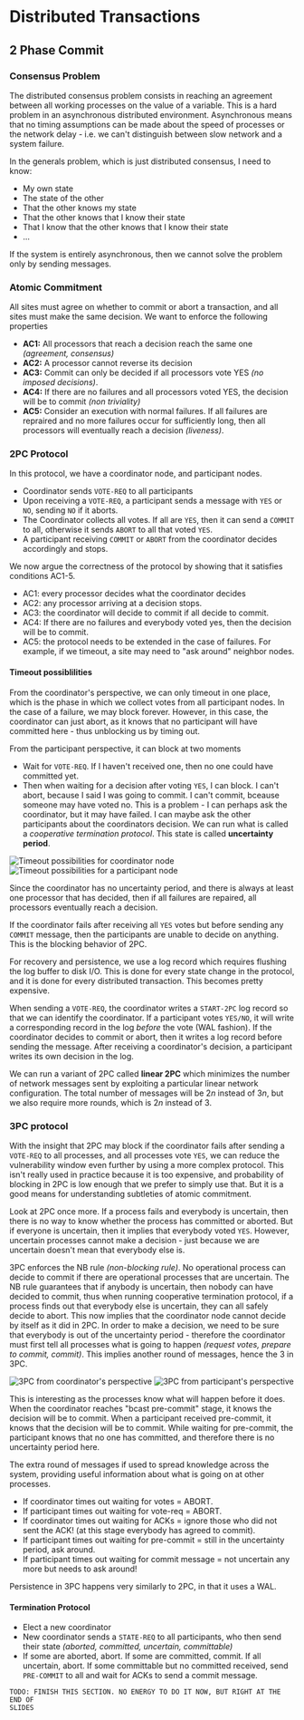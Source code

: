 # Distributed Transactions 

## 2 Phase Commit

### Consensus Problem

The distributed consensus problem consists in reaching an agreement between all
working processes on the value of a variable. This is a hard problem in an
asynchronous distributed environment. Asynchronous means that no timing 
assumptions can be made about the speed of processes or the network delay - 
i.e. we can't distinguish between slow network and a system failure.

In the generals problem, which is just distributed consensus, I need to know:

- My own state
- The state of the other
- That the other knows my state
- That the other knows that I know their state
- That I know that the other knows that I know their state
- ...

If the system is entirely asynchronous, then we cannot solve the problem only 
by sending messages.

### Atomic Commitment

All sites must agree on whether to commit or abort a transaction, and all sites
must make the same decision. We want to enforce the following properties

- **AC1:** All processors that reach a decision reach the same one
    _(agreement, consensus)_
- **AC2:** A processor cannot reverse its decision
- **AC3:** Commit can only be decided if all processors vote YES _(no imposed
    decisions)_.
- **AC4:** If there are no failures and all processors voted YES, the decision
    will be to commit _(non triviality)_
- **AC5:** Consider an execution with normal failures. If all failures are
    repraired and no more failures occur for sufficiently long, then all
    processors will eventually reach a decision _(liveness)_.

### 2PC Protocol

In this protocol, we have a coordinator node, and participant nodes.

- Coordinator sends `VOTE-REQ` to all participants
- Upon receiving a `VOTE-REQ`, a participant sends a message with `YES` or 
    `NO`, sending `NO` if it aborts.
- The Coordinator collects all votes. If all are `YES`, then it can send a
    `COMMIT` to all, otherwise it sends `ABORT` to all that voted `YES`.
- A participant receiving `COMMIT` or `ABORT` from the coordinator decides
    accordingly and stops.

We now argue the correctness of the protocol by showing that it satisfies
conditions AC1-5.

- AC1: every processor decides what the coordinator decides
- AC2: any processor arriving at a decision stops.
- AC3: the coordinator will decide to commit if all decide to commit.
- AC4: If there are no failures and everybody voted yes, then the decision will 
    be to commit.
- AC5: the protocol needs to be extended in the case of failures. For example,
    if we timeout, a site may need to "ask around" neighbor nodes.

#### Timeout possiblilities

From the coordinator's perspective, we can only timeout in one place, which is
the phase in which we collect votes from all participant nodes. In the case of
a failure, we may block forever. However, in this case, the coordinator can 
just abort, as it knows that no participant will have committed here - thus
unblocking us by timing out.

From the participant perspective, it can block at two moments

- Wait for `VOTE-REQ`. If I haven't received one, then no one could have
    committed yet.
- Then when waiting for a decision after voting `YES`, I can block. I can't 
    abort, because I said I was going to commit. I can't commit, bceause 
    someone may have voted no. This is a problem - I can perhaps ask the 
    coordinator, but it may have failed. I can maybe ask the other participants
    about the coordinators decision. We can run what is called a _cooperative
    termination protocol_. This state is called **uncertainty period**.

![Timeout possibilities for coordinator node](images/2pc-coordinator.png)
![Timeout possibilities for a participant node](images/2pc-participant.png)

Since the coordinator has no uncertainty period, and there is always at least
one processor that has decided, then if all failures are repaired, all
processors eventually reach a decision.

If the coordinator fails after receiving all `YES` votes but before sending any
`COMMIT` message, then the participants are unable to decide on anything. This
is the blocking behavior of 2PC.

For recovery and persistence, we use a log record which requires flushing the
log buffer to disk I/O. This is done for every state change in the protocol,
and it is done for every distributed transaction. This becomes pretty 
expensive.

When sending a `VOTE-REQ`, the coordinator writes a `START-2PC` log record so
that we can identify the coordinator. If a participant votes `YES/NO`, it will
write a corresponding record in the log _before_ the vote (WAL fashion). If
the coordinator decides to commit or abort, then it writes a log record before
sending the message. After receiving a coordinator's decision, a participant
writes its own decision in the log.

We can run a variant of 2PC called **linear 2PC** which minimizes the number of
network messages sent by exploiting a particular linear network configuration.
The total number of messages will be $2n$ instead of $3n$, but we also require
more rounds, which is $2n$ instead of $3$.

### 3PC protocol

With the insight that 2PC may block if the coordinator fails after sending a
`VOTE-REQ` to all processes, and all processes vote `YES`, we can reduce the
vulnerability window even further by using a more complex protocol. This isn't
really used in practice because it is too expensive, and probability of 
blocking in 2PC is low enough that we prefer to simply use that. But it is a
good means for understanding subtleties of atomic commitment.

Look at 2PC once more. If a process fails and everybody is uncertain, then 
there is no way to know whether the process has committed or aborted. But if
everyone is uncertain, then it implies that everybody voted `YES`. However,
uncertain processes cannot make a decision - just because we are uncertain 
doesn't mean that everybody else is.

3PC enforces the NB rule _(non-blocking rule)_. No operational process can 
decide to commit if there are operational processes that are uncertain. The NB
rule guarantees that if anybody is uncertain, then nobody can have decided to
commit, thus when running cooperative termination protocol, if a process finds
out that everybody else is uncertain, they can all safely decide to abort. This
now implies that the coordinator node cannot decide by itself as it did in 2PC.
In order to make a decision, we need to be sure that everybody is out of the
uncertainty period - therefore the coordinator must first tell all processes
what is going to happen _(request votes, prepare to commit, commit)_. This
implies another round of messages, hence the 3 in 3PC.


![3PC from coordinator's perspective](images/3pc-coordinator.png)
![3PC from participant's perspective](images/3pc-participant.png)

This is interesting as the processes know what will happen before it does. When
the coordinator reaches "bcast pre-commit" stage, it knows the decision will be
to commit. When a participant received pre-commit, it knows that the decision
will be to commit. While waiting for pre-commit, the participant knows that no
one has committed, and therefore there is no uncertainty period here.

The extra round of messages if used to spread knowledge across the system,
providing useful information about what is going on at other processes.

- If coordinator times out waiting for votes = ABORT.
- If participant times out waiting for vote-req = ABORT.
- If coordinator times out waiting for ACKs = ignore those who did not sent the 
    ACK! (at this
stage everybody has agreed to commit).
- If participant times out waiting for pre-commit = still in the uncertainty 
    period, ask around.
- If participant times out waiting for commit message = not uncertain any more 
    but needs to ask around!

Persistence in 3PC happens very similarly to 2PC, in that it uses a WAL.

#### Termination Protocol

- Elect a new coordinator
- New coordinator sends a `STATE-REQ` to all participants, who then send their
    state _(aborted, committed, uncertain, committable)_
- If some are aborted, abort. If some are committed, commit. If all uncertain,
    abort. If some committable but no committed received, send `PRE-COMMIT` to
    all and wait for ACKs to send a commit message.


```
TODO: FINISH THIS SECTION. NO ENERGY TO DO IT NOW, BUT RIGHT AT THE END OF 
SLIDES
```


